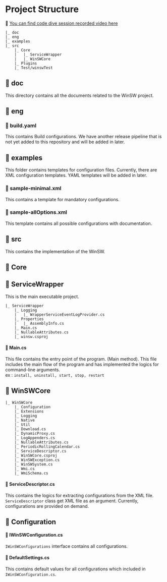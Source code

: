 # Project Structure

:movie_camera: [You can find code dive session recorded video here](https://youtu.be/_adhRj19ESY)

```
|_ doc
|_ eng
|_ examples
|_ src
    |_ Core
    |   |_ ServiceWrapper
    |   |_ WinSWCore
    |_ Plugins
    |_ Test/winswTest
```

## :open_file_folder: doc

This directory contains all the documents related to the WinSW project.

## :open_file_folder: eng

### :page_facing_up: build.yaml  

This contains Build configurations. We have another release pipeline that is not yet added to this repository and will be added in later.  

## :open_file_folder: examples

This folder contains templates for configuration files. Currently, there are XML configuration templates. YAML templates will be added in later.  

### :page_facing_up: sample-minimal.xml

This contains a template for mandatory configurations.

### :page_facing_up: sample-allOptions.xml

This template contains all possible configurations with documentation.

## :open_file_folder: src

This contains the implementation of the WinSW.

## :open_file_folder: Core

## :notebook: ServiceWrapper

This is the main executable project.
```
|_ ServiceWrapper
    |_ Logging
    |   |_ WrapperServiceEventLogProvider.cs
    |_ Properties
    |   |_ AssemblyInfo.cs
    |_ Main.cs
    |_ NullableAttributes.cs
    |_ winsw.csproj
```

#### :page_facing_up: Main.cs

This file contains the entry point of the program. (Main method). This file includes the main flow of the program and has implemented the logics for command-line arguments.  
ex : ```install, uninstall, start, stop, restart```

## :notebook: WinSWCore

```
|_ WinSWCore
    |_ Configuration
    |_ Extensions
    |_ Logging
    |_ Native
    |_ Util
    |_ Download.cs
    |_ DynamicProxy.cs
    |_ LogAppenders.cs
    |_ NullableAttributes.cs
    |_ PeriodicRollingCalendar.cs
    |_ ServiceDescriptor.cs
    |_ WinSWCore.csproj
    |_ WinSWException.cs
    |_ WinSWSystem.cs
    |_ Wmi.cs
    |_ WmiSchema.cs
```

#### :page_facing_up: ServiceDescriptor.cs

This contains the logics for extracting configurations from the XML file. ```ServiceDescriptor``` class get XML file as an argument. Currently, configurations are provided on demand.

## :open_file_folder: Configuration

#### :page_facing_up: IWinSWConfiguration.cs

```IWinSWConfigurations``` interface contains all configurations.

#### :page_facing_up: DefaultSettings.cs

This contains default values for all configurations which included in ```IWinSWConfiguration.cs```.

